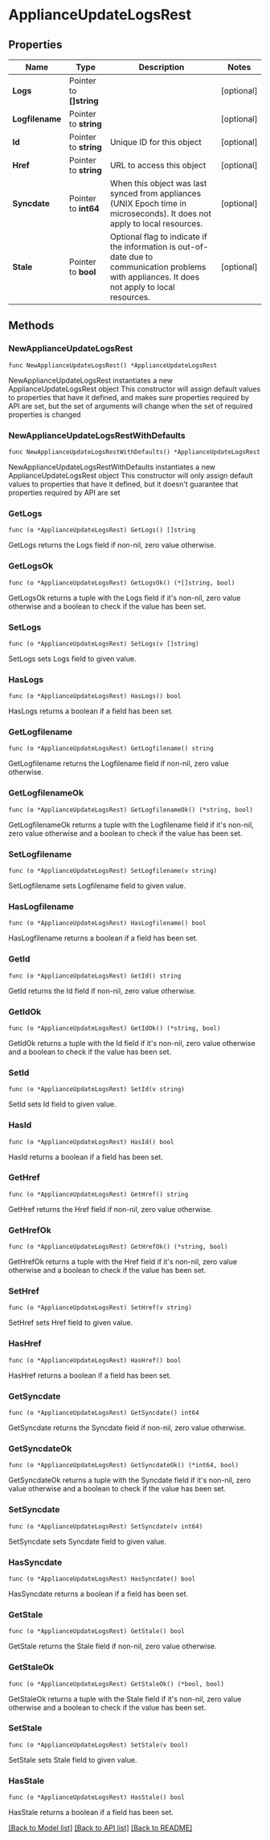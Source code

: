 # ApplianceUpdateLogsRest

## Properties

Name | Type | Description | Notes
------------ | ------------- | ------------- | -------------
**Logs** | Pointer to **[]string** |  | [optional] 
**Logfilename** | Pointer to **string** |  | [optional] 
**Id** | Pointer to **string** | Unique ID for this object | [optional] 
**Href** | Pointer to **string** | URL to access this object | [optional] 
**Syncdate** | Pointer to **int64** | When this object was last synced from appliances (UNIX Epoch time in microseconds). It does not apply to local resources. | [optional] 
**Stale** | Pointer to **bool** | Optional flag to indicate if the information is out-of-date due to communication problems with appliances. It does not apply to local resources. | [optional] 

## Methods

### NewApplianceUpdateLogsRest

`func NewApplianceUpdateLogsRest() *ApplianceUpdateLogsRest`

NewApplianceUpdateLogsRest instantiates a new ApplianceUpdateLogsRest object
This constructor will assign default values to properties that have it defined,
and makes sure properties required by API are set, but the set of arguments
will change when the set of required properties is changed

### NewApplianceUpdateLogsRestWithDefaults

`func NewApplianceUpdateLogsRestWithDefaults() *ApplianceUpdateLogsRest`

NewApplianceUpdateLogsRestWithDefaults instantiates a new ApplianceUpdateLogsRest object
This constructor will only assign default values to properties that have it defined,
but it doesn't guarantee that properties required by API are set

### GetLogs

`func (o *ApplianceUpdateLogsRest) GetLogs() []string`

GetLogs returns the Logs field if non-nil, zero value otherwise.

### GetLogsOk

`func (o *ApplianceUpdateLogsRest) GetLogsOk() (*[]string, bool)`

GetLogsOk returns a tuple with the Logs field if it's non-nil, zero value otherwise
and a boolean to check if the value has been set.

### SetLogs

`func (o *ApplianceUpdateLogsRest) SetLogs(v []string)`

SetLogs sets Logs field to given value.

### HasLogs

`func (o *ApplianceUpdateLogsRest) HasLogs() bool`

HasLogs returns a boolean if a field has been set.

### GetLogfilename

`func (o *ApplianceUpdateLogsRest) GetLogfilename() string`

GetLogfilename returns the Logfilename field if non-nil, zero value otherwise.

### GetLogfilenameOk

`func (o *ApplianceUpdateLogsRest) GetLogfilenameOk() (*string, bool)`

GetLogfilenameOk returns a tuple with the Logfilename field if it's non-nil, zero value otherwise
and a boolean to check if the value has been set.

### SetLogfilename

`func (o *ApplianceUpdateLogsRest) SetLogfilename(v string)`

SetLogfilename sets Logfilename field to given value.

### HasLogfilename

`func (o *ApplianceUpdateLogsRest) HasLogfilename() bool`

HasLogfilename returns a boolean if a field has been set.

### GetId

`func (o *ApplianceUpdateLogsRest) GetId() string`

GetId returns the Id field if non-nil, zero value otherwise.

### GetIdOk

`func (o *ApplianceUpdateLogsRest) GetIdOk() (*string, bool)`

GetIdOk returns a tuple with the Id field if it's non-nil, zero value otherwise
and a boolean to check if the value has been set.

### SetId

`func (o *ApplianceUpdateLogsRest) SetId(v string)`

SetId sets Id field to given value.

### HasId

`func (o *ApplianceUpdateLogsRest) HasId() bool`

HasId returns a boolean if a field has been set.

### GetHref

`func (o *ApplianceUpdateLogsRest) GetHref() string`

GetHref returns the Href field if non-nil, zero value otherwise.

### GetHrefOk

`func (o *ApplianceUpdateLogsRest) GetHrefOk() (*string, bool)`

GetHrefOk returns a tuple with the Href field if it's non-nil, zero value otherwise
and a boolean to check if the value has been set.

### SetHref

`func (o *ApplianceUpdateLogsRest) SetHref(v string)`

SetHref sets Href field to given value.

### HasHref

`func (o *ApplianceUpdateLogsRest) HasHref() bool`

HasHref returns a boolean if a field has been set.

### GetSyncdate

`func (o *ApplianceUpdateLogsRest) GetSyncdate() int64`

GetSyncdate returns the Syncdate field if non-nil, zero value otherwise.

### GetSyncdateOk

`func (o *ApplianceUpdateLogsRest) GetSyncdateOk() (*int64, bool)`

GetSyncdateOk returns a tuple with the Syncdate field if it's non-nil, zero value otherwise
and a boolean to check if the value has been set.

### SetSyncdate

`func (o *ApplianceUpdateLogsRest) SetSyncdate(v int64)`

SetSyncdate sets Syncdate field to given value.

### HasSyncdate

`func (o *ApplianceUpdateLogsRest) HasSyncdate() bool`

HasSyncdate returns a boolean if a field has been set.

### GetStale

`func (o *ApplianceUpdateLogsRest) GetStale() bool`

GetStale returns the Stale field if non-nil, zero value otherwise.

### GetStaleOk

`func (o *ApplianceUpdateLogsRest) GetStaleOk() (*bool, bool)`

GetStaleOk returns a tuple with the Stale field if it's non-nil, zero value otherwise
and a boolean to check if the value has been set.

### SetStale

`func (o *ApplianceUpdateLogsRest) SetStale(v bool)`

SetStale sets Stale field to given value.

### HasStale

`func (o *ApplianceUpdateLogsRest) HasStale() bool`

HasStale returns a boolean if a field has been set.


[[Back to Model list]](../README.md#documentation-for-models) [[Back to API list]](../README.md#documentation-for-api-endpoints) [[Back to README]](../README.md)


